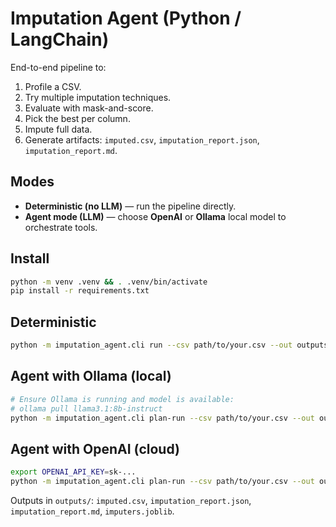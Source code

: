 
# Imputation Agent (Python / LangChain)

End-to-end pipeline to:
1) Profile a CSV.
2) Try multiple imputation techniques.
3) Evaluate with mask-and-score.
4) Pick the best per column.
5) Impute full data.
6) Generate artifacts: `imputed.csv`, `imputation_report.json`, `imputation_report.md`.

## Modes
- **Deterministic (no LLM)** — run the pipeline directly.
- **Agent mode (LLM)** — choose **OpenAI** or **Ollama** local model to orchestrate tools.

## Install
```bash
python -m venv .venv && . .venv/bin/activate
pip install -r requirements.txt
```

## Deterministic
```bash
python -m imputation_agent.cli run --csv path/to/your.csv --out outputs
```

## Agent with Ollama (local)
```bash
# Ensure Ollama is running and model is available:
# ollama pull llama3.1:8b-instruct
python -m imputation_agent.cli plan-run --csv path/to/your.csv --out outputs --provider ollama --model "llama3.1:8b-instruct"
```

## Agent with OpenAI (cloud)
```bash
export OPENAI_API_KEY=sk-...
python -m imputation_agent.cli plan-run --csv path/to/your.csv --out outputs --provider openai --model gpt-4o-mini
```

Outputs in `outputs/`: `imputed.csv`, `imputation_report.json`, `imputation_report.md`, `imputers.joblib`.
